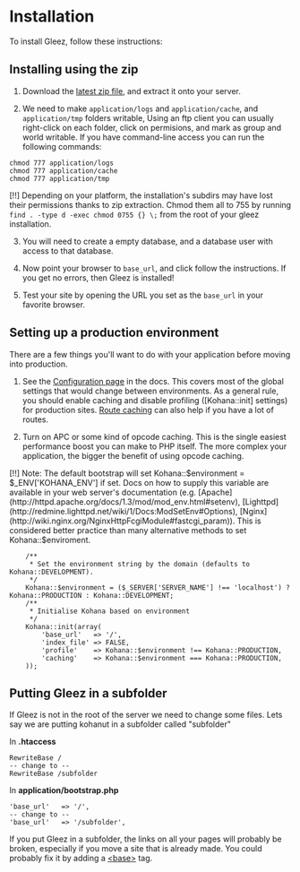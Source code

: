 # Installation

To install Gleez, follow these instructions:

## Installing using the zip

1.  Download the [latest zip file](http://gleezcms.org/download), and extract it onto your server.

2.  We need to make `application/logs` and `application/cache`, and `application/tmp` folders writable, Using an ftp client you can usually right-click on each folder, click on permisions, and mark as group and world writable.  If you have command-line access you can run the following commands:

   ~~~
   chmod 777 application/logs
   chmod 777 application/cache
   chmod 777 application/tmp
   ~~~

[!!] Depending on your platform, the installation's subdirs may have lost their permissions thanks to zip extraction. Chmod them all to 755 by running `find . -type d -exec chmod 0755 {} \;` from the root of your gleez installation.

3.  You will need to create a empty database, and a database user with access to that database.

4.  Now point your browser to `base_url`, and click follow the instructions. If you get no errors, then Gleez is installed!

5. Test your site by opening the URL you set as the `base_url` in your favorite browser.


## Setting up a production environment

There are a few things you'll want to do with your application before moving into production.

1. See the [Configuration page](about.configuration) in the docs. 
   This covers most of the global settings that would change between environments. 
   As a general rule, you should enable caching and disable profiling ([Kohana::init] settings) for production sites. 
   [Route caching](api/Route#cache) can also help if you have a lot of routes.
   
2. Turn on APC or some kind of opcode caching. 
   This is the single easiest performance boost you can make to PHP itself. The more complex your application, the bigger the benefit of using opcode caching.

[!!] Note: The default bootstrap will set Kohana::$environment = $_ENV['KOHANA_ENV'] if set. Docs on how to supply this variable are available in your web server's documentation (e.g. [Apache](http://httpd.apache.org/docs/1.3/mod/mod_env.html#setenv), [Lighttpd](http://redmine.lighttpd.net/wiki/1/Docs:ModSetEnv#Options), [Nginx](http://wiki.nginx.org/NginxHttpFcgiModule#fastcgi_param)). This is considered better practice than many alternative methods to set Kohana::$enviroment.

		/**
		 * Set the environment string by the domain (defaults to Kohana::DEVELOPMENT).
		 */
		Kohana::$environment = ($_SERVER['SERVER_NAME'] !== 'localhost') ? Kohana::PRODUCTION : Kohana::DEVELOPMENT;
		/**
		 * Initialise Kohana based on environment
		 */
		Kohana::init(array(
			'base_url'   => '/',
			'index_file' => FALSE,
			'profile'    => Kohana::$environment !== Kohana::PRODUCTION,
			'caching'    => Kohana::$environment === Kohana::PRODUCTION,
		));
		

## Putting Gleez in a subfolder

If Gleez is not in the root of the server we need to change some files.  Lets say we are putting kohanut in a subfolder called "subfolder"

In **.htaccess**

    RewriteBase /
    -- change to --
    RewriteBase /subfolder
  
In **application/bootstrap.php**
   
    'base_url'   => '/',
    -- change to --
    'base_url'   => '/subfolder',

If you put Gleez in a subfolder, the links on all your pages will probably be broken, especially if you move a site that is already made. You could probably fix it by adding a [<base\>](http://w3schools.com/tags/tag_base.asp) tag.

